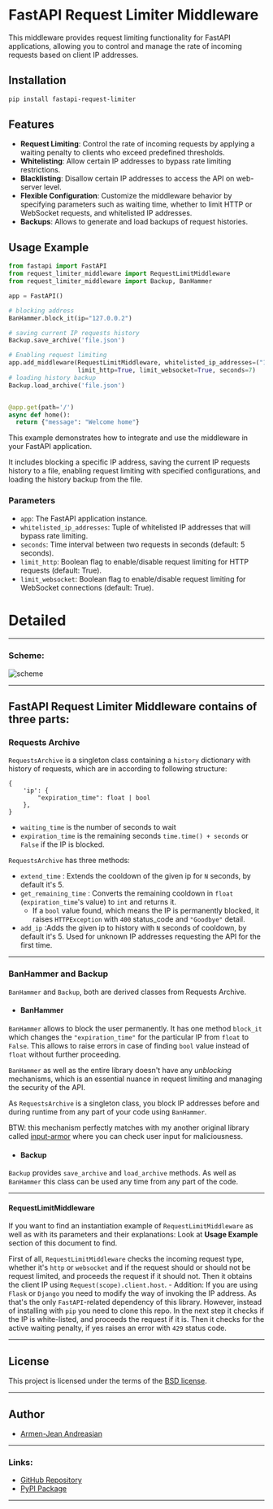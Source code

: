 # FastAPI Request Limiter Middleware

This middleware provides request limiting functionality for FastAPI applications, allowing you to control and manage the rate of incoming requests based on client IP addresses.

## Installation

```bash
pip install fastapi-request-limiter
```

## Features

- **Request Limiting**: Control the rate of incoming requests by applying a waiting penalty to clients who exceed predefined thresholds.
- **Whitelisting**: Allow certain IP addresses to bypass rate limiting restrictions.
- **Blacklisting**: Disallow certain IP addresses to access the API on web-server level.
- **Flexible Configuration**: Customize the middleware behavior by specifying parameters such as waiting time, whether to limit HTTP or WebSocket requests, and whitelisted IP addresses.
- **Backups**: Allows to generate and load backups of request histories.

## Usage Example

```python
from fastapi import FastAPI
from request_limiter_middleware import RequestLimitMiddleware
from request_limiter_middleware import Backup, BanHammer

app = FastAPI()

# blocking address
BanHammer.block_it(ip="127.0.0.2")

# saving current IP requests history
Backup.save_archive('file.json')

# Enabling request limiting
app.add_middleware(RequestLimitMiddleware, whitelisted_ip_addresses=("127.0.0.1",),
                   limit_http=True, limit_websocket=True, seconds=7)
# loading history backup
Backup.load_archive('file.json')


@app.get(path='/')
async def home():
  return {"message": "Welcome home"}
```

This example demonstrates how to integrate and use the middleware in your FastAPI application. 

It includes blocking a specific IP address, saving the current IP requests history to a file, enabling request limiting with specified configurations, and loading the history backup from the file.

### Parameters

- `app`: The FastAPI application instance.
- `whitelisted_ip_addresses`: Tuple of whitelisted IP addresses that will bypass rate limiting.
- `seconds`: Time interval between two requests in seconds (default: 5 seconds).
- `limit_http`: Boolean flag to enable/disable request limiting for HTTP requests (default: True).
- `limit_websocket`: Boolean flag to enable/disable request limiting for WebSocket connections (default: True).


# Detailed

---
### Scheme:
![scheme](scheme.png)

---
## FastAPI Request Limiter Middleware contains of three parts:

### Requests Archive
    
`RequestsArchive` is a singleton class containing a `history` dictionary with history of requests, which are  in according to following structure:

```
{
    'ip': {
        "expiration_time": float | bool
    },
}
```

- `waiting_time` is the number of seconds to wait
- `expiration_time` is the remaining seconds `time.time() + seconds` or `False` if the IP is blocked.


`RequestsArchive` has three methods:
- `extend_time` : Extends the cooldown of the given ip for `N` seconds, by default it's 5.
- `get_remaining_time` : Converts the remaining cooldown in `float` (`expiration_time`'s value) to `int` and returns it.
  - If a `bool` value found, which means the IP is permanently blocked, it raises `HTTPException` with `400` status_code and `"Goodbye"` detail. 
- `add_ip` :Adds the given ip to history with `N` seconds of cooldown, by default it's 5. Used for unknown IP addresses requesting the API for the first time.

---
### BanHammer and Backup

`BanHammer` and `Backup`, both are derived classes from Requests Archive.


- #### BanHammer

`BanHammer` allows to block the user permanently. It has one method `block_it` which changes the `"expiration_time"` for the particular IP from `float` to `False`.
This allows to raise errors in case of finding `bool` value instead of `float` without further proceeding.

`BanHammer` as well as the entire library doesn't have any _unblocking_ mechanisms, which is an essential nuance in request limiting and managing the security of the API.

As `RequestsArchive` is a singleton class, you block IP addresses before and during runtime from any part of your code using `BanHammer`.

BTW: this mechanism perfectly matches with my another original library called [input-armor](https://github.com/Armen-Jean-Andreasian/Input-Armor) where you can check user input for maliciousness.  

- #### Backup

`Backup` provides `save_archive` and `load_archive` methods. 
As well as `BanHammer` this class can be used any time from any part of the code.

---
#### RequestLimitMiddleware

If you want to find an instantiation example of `RequestLimitMiddleware` as well as with its parameters and their explanations: Look at **Usage Example** section of this document to find.

First of all, `RequestLimitMiddleware` checks the incoming request type, whether it's `http` or `websocket` and if the request should or should not be request limited, and proceeds the request if it should not.
Then it obtains the client IP using `Request(scope).client.host`. 
    - Addition: If you are using `Flask` or `Django` you need to modify the way of invoking the IP address. As that's the only `FastAPI`-related dependency of this library. However, instead of installing with `pip` you need to clone this repo. 
In the next step it checks if the IP is white-listed, and proceeds the request if it is. 
Then it checks for the active waiting penalty, if yes raises an error with `429` status code.

---

## License

This project is licensed under the terms of the [BSD license](LICENCE.rst).

---

## Author

- [Armen-Jean Andreasian](https://github.com/Armen-Jean-Andreasian/)

-- -

### Links:
- [GitHub Repository](https://github.com/Armen-Jean-Andreasian/fastapi-request-limiter.git)
- [PyPI Package](https://pypi.org/project/fastapi-request-limiter/)

---